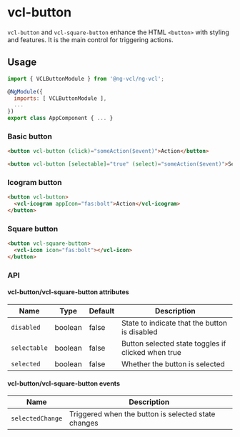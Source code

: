 # vcl-button

`vcl-button` and `vcl-square-button` enhance the HTML `<button>` with styling and features.
It is the main control for triggering actions.

## Usage

```js
import { VCLButtonModule } from '@ng-vcl/ng-vcl';

@NgModule({
  imports: [ VCLButtonModule ],
  ...
})
export class AppComponent { ... }
```

### Basic button

```html
<button vcl-button (click)="someAction($event)">Action</button>
```

```html
<button vcl-button [selectable]="true" (select)="someAction($event)">Select</button>
```

### Icogram button

```html
<button vcl-button>
  <vcl-icogram appIcon="fas:bolt">Action</vcl-icogram>
</button>
```

### Square button

```html
<button vcl-square-button>
  <vcl-icon icon="fas:bolt"></vcl-icon>
</button>
```

### API

#### vcl-button/vcl-square-button attributes

| Name                | Type        | Default  | Description
| ------------        | ----------- | -------- |--------------
| `disabled`          | boolean     | false    | State to indicate that the button is disabled
| `selectable`        | boolean     | false    | Button selected state toggles if clicked when true
| `selected`          | boolean     | false    | Whether the button is selected

#### vcl-button/vcl-square-button events

| Name                | Description
| ------------        | --------------
| `selectedChange`    | Triggered when the button is selected state changes
